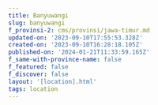 ```yaml
---
title: Banyuwangi
slug: banyuwangi
f_provinsi-2: cms/provinsi/jawa-timur.md
updated-on: '2023-09-10T17:55:53.328Z'
created-on: '2023-09-10T16:28:18.105Z'
published-on: '2024-01-21T11:33:59.165Z'
f_same-with-province-name: false
f_featured: false
f_discover: false
layout: '[location].html'
tags: location
---
```



